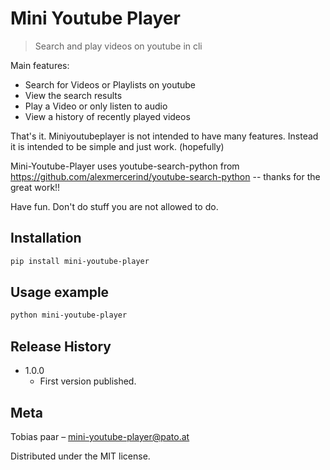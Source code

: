 # Mini Youtube Player
> Search and play videos on youtube in cli

Main features:
* Search for Videos or Playlists on youtube
* View the search results
* Play a Video or only listen to audio
* View a history of recently played videos

That's it. Miniyoutubeplayer is not intended to have many features.
Instead it is intended to be simple and just work. (hopefully)

Mini-Youtube-Player uses youtube-search-python from https://github.com/alexmercerind/youtube-search-python -- thanks for the great work!!

Have fun.
Don't do stuff you are not allowed to do.

## Installation

```sh
pip install mini-youtube-player
```

## Usage example

```sh
python mini-youtube-player
```

## Release History

* 1.0.0
    * First version published.

## Meta

Tobias paar – mini-youtube-player@pato.at

Distributed under the MIT license.
